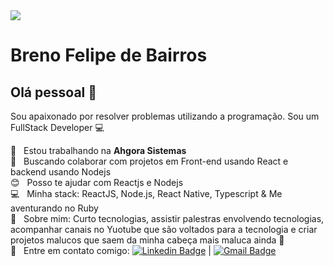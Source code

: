 <img width="auto" src="https://github.com/tgmarinho/tgmarinho/blob/master/banner.png">


# Breno Felipe de Bairros

## Olá pessoal 👋
Sou apaixonado por resolver problemas utilizando a programação.
Sou um FullStack Developer :computer:

 :rocket:  &nbsp; Estou trabalhando na **Ahgora Sistemas**
 <br/> :purple_heart: &nbsp; Buscando colaborar com projetos em Front-end usando React e backend usando Nodejs
 <br/> :blush: &nbsp; Posso te ajudar com Reactjs e Nodejs
 <br/> :computer: &nbsp; Minha stack: ReactJS, Node.js, React Native, Typescript & Me aventurando no Ruby
 <br/> 💬  &nbsp; Sobre mim: Curto tecnologias, assistir palestras envolvendo tecnologias, acompanhar canais no Yuotube que são voltados para a tecnologia e criar projetos malucos que saem da minha cabeça mais maluca ainda 🤣
 <br/> :email: &nbsp; Entre em contato comigo: [![Linkedin Badge](https://img.shields.io/badge/-BrenoFelipe-blue?style=flat-square&logo=Linkedin&logoColor=white&link=https://www.linkedin.com/in/breno-felipe-de-bairros/)](https://www.linkedin.com/in/breno-felipe-de-bairros/) 
| 
[![Gmail Badge](https://img.shields.io/badge/-brendo.filipe2050@gmail.com-c14438?style=flat-square&logo=Gmail&logoColor=white&link=mailto:brendo.filipe2050@gmail.com)](mailto:brendo.filipe2050@gmail.com)
